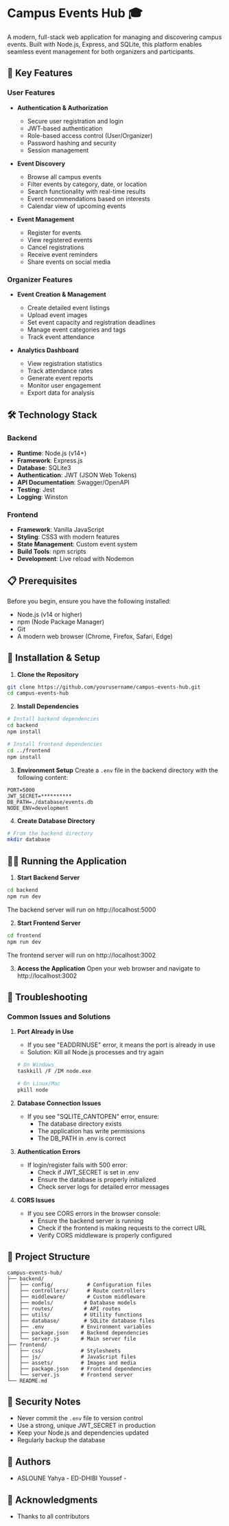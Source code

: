 # Campus Events Hub 🎓

A modern, full-stack web application for managing and discovering campus events. Built with Node.js, Express, and SQLite, this platform enables seamless event management for both organizers and participants.


## 🌟 Key Features

### User Features
- **Authentication & Authorization**
  - Secure user registration and login
  - JWT-based authentication
  - Role-based access control (User/Organizer)
  - Password hashing and security
  - Session management

- **Event Discovery**
  - Browse all campus events
  - Filter events by category, date, or location
  - Search functionality with real-time results
  - Event recommendations based on interests
  - Calendar view of upcoming events

- **Event Management**
  - Register for events
  - View registered events
  - Cancel registrations
  - Receive event reminders
  - Share events on social media

### Organizer Features
- **Event Creation & Management**
  - Create detailed event listings
  - Upload event images
  - Set event capacity and registration deadlines
  - Manage event categories and tags
  - Track event attendance

- **Analytics Dashboard**
  - View registration statistics
  - Track attendance rates
  - Generate event reports
  - Monitor user engagement
  - Export data for analysis

## 🛠️ Technology Stack

### Backend
- **Runtime**: Node.js (v14+)
- **Framework**: Express.js
- **Database**: SQLite3
- **Authentication**: JWT (JSON Web Tokens)
- **API Documentation**: Swagger/OpenAPI
- **Testing**: Jest
- **Logging**: Winston

### Frontend
- **Framework**: Vanilla JavaScript
- **Styling**: CSS3 with modern features
- **State Management**: Custom event system
- **Build Tools**: npm scripts
- **Development**: Live reload with Nodemon

## 📋 Prerequisites

Before you begin, ensure you have the following installed:
- Node.js (v14 or higher)
- npm (Node Package Manager)
- Git
- A modern web browser (Chrome, Firefox, Safari, Edge)

## 🚀 Installation & Setup

1. **Clone the Repository**
```bash
git clone https://github.com/yourusername/campus-events-hub.git
cd campus-events-hub
```

2. **Install Dependencies**
```bash
# Install backend dependencies
cd backend
npm install

# Install frontend dependencies
cd ../frontend
npm install
```

3. **Environment Setup**
Create a `.env` file in the backend directory with the following content:
```env
PORT=5000
JWT_SECRET=**********
DB_PATH=./database/events.db
NODE_ENV=development
```

4. **Create Database Directory**
```bash
# From the backend directory
mkdir database
```

## 🏃‍♂️ Running the Application

1. **Start Backend Server**
```bash
cd backend
npm run dev
```
The backend server will run on http://localhost:5000

2. **Start Frontend Server**
```bash
cd frontend
npm run dev
```
The frontend server will run on http://localhost:3002

3. **Access the Application**
Open your web browser and navigate to http://localhost:3002

## 🔧 Troubleshooting

### Common Issues and Solutions

1. **Port Already in Use**
   - If you see "EADDRINUSE" error, it means the port is already in use
   - Solution: Kill all Node.js processes and try again
   ```bash
   # On Windows
   taskkill /F /IM node.exe
   
   # On Linux/Mac
   pkill node
   ```

2. **Database Connection Issues**
   - If you see "SQLITE_CANTOPEN" error, ensure:
     - The database directory exists
     - The application has write permissions
     - The DB_PATH in .env is correct

3. **Authentication Errors**
   - If login/register fails with 500 error:
     - Check if JWT_SECRET is set in .env
     - Ensure the database is properly initialized
     - Check server logs for detailed error messages

4. **CORS Issues**
   - If you see CORS errors in the browser console:
     - Ensure the backend server is running
     - Check if the frontend is making requests to the correct URL
     - Verify CORS middleware is properly configured

## 📁 Project Structure

```
campus-events-hub/
├── backend/
│   ├── config/           # Configuration files
│   ├── controllers/      # Route controllers
│   ├── middleware/       # Custom middleware
│   ├── models/          # Database models
│   ├── routes/          # API routes
│   ├── utils/           # Utility functions
│   ├── database/        # SQLite database files
│   ├── .env            # Environment variables
│   ├── package.json    # Backend dependencies
│   └── server.js       # Main server file
├── frontend/
│   ├── css/            # Stylesheets
│   ├── js/             # JavaScript files
│   ├── assets/         # Images and media
│   ├── package.json    # Frontend dependencies
│   └── server.js       # Frontend server
└── README.md
```

## 🔐 Security Notes

- Never commit the `.env` file to version control
- Use a strong, unique JWT_SECRET in production
- Keep your Node.js and dependencies updated
- Regularly backup the database

## 👥 Authors

- ASLOUNE Yahya - ED-DHIBI Youssef -

## 🙏 Acknowledgments

- Thanks to all contributors

